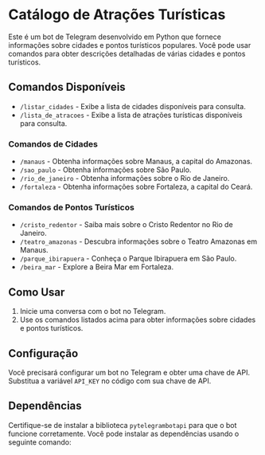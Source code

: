 # Catálogo de Atrações Turísticas

Este é um bot de Telegram desenvolvido em Python que fornece informações sobre cidades e pontos turísticos populares. Você pode usar comandos para obter descrições detalhadas de várias cidades e pontos turísticos.

## Comandos Disponíveis

- `/listar_cidades` - Exibe a lista de cidades disponíveis para consulta.
- `/lista_de_atracoes` - Exibe a lista de atrações turísticas disponíveis para consulta.

### Comandos de Cidades

- `/manaus` - Obtenha informações sobre Manaus, a capital do Amazonas.
- `/sao_paulo` - Obtenha informações sobre São Paulo.
- `/rio_de_janeiro` - Obtenha informações sobre o Rio de Janeiro.
- `/fortaleza` - Obtenha informações sobre Fortaleza, a capital do Ceará.

### Comandos de Pontos Turísticos

- `/cristo_redentor` - Saiba mais sobre o Cristo Redentor no Rio de Janeiro.
- `/teatro_amazonas` - Descubra informações sobre o Teatro Amazonas em Manaus.
- `/parque_ibirapuera` - Conheça o Parque Ibirapuera em São Paulo.
- `/beira_mar` - Explore a Beira Mar em Fortaleza.

## Como Usar

1. Inicie uma conversa com o bot no Telegram.
2. Use os comandos listados acima para obter informações sobre cidades e pontos turísticos.

## Configuração

Você precisará configurar um bot no Telegram e obter uma chave de API. Substitua a variável `API_KEY` no código com sua chave de API.

## Dependências

Certifique-se de instalar a biblioteca `pytelegrambotapi` para que o bot funcione corretamente. Você pode instalar as dependências usando o seguinte comando:

